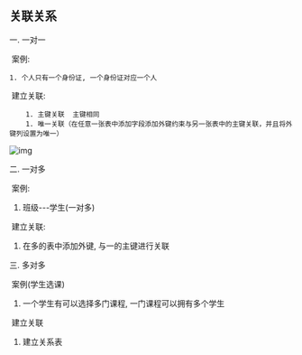 ## 关联关系



一. 一对一

​	案例:

	1. 个人只有一个身份证, 一个身份证对应一个人

​	建立关联:

		1. 主键关联  主键相同
		1. 唯一关联（在任意一张表中添加字段添加外键约束与另一张表中的主键关联，并且将外键列设置为唯一）

![img](https://pic3.zhimg.com/v2-a011b849bffdd1faae2619e50c0ea5d6_r.jpg)







二. 一对多

​	案例:

1. 班级---学生(一对多)


​	建立关联:

1. 在多的表中添加外键, 与一的主键进行关联



三. 多对多

​	案例(学生选课)

1. 一个学生有可以选择多门课程, 一门课程可以拥有多个学生

​	建立关联

1. 建立关系表